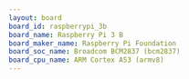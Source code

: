 ```yaml
---
layout: board
board_id: raspberrypi_3b
board_name: Raspberry Pi 3 B
board_maker_name: Raspberry Pi Foundation
board_soc_name: Broadcom BCM2837 (bcm2837)
board_cpu_name: ARM Cortex A53 (armv8)
---
```

